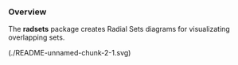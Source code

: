 
<!-- README.md is generated from README.Rmd. Please edit that file -->

### Overview

The **radsets** package creates Radial Sets diagrams for visualizating
overlapping sets.

(./README-unnamed-chunk-2-1.svg)
